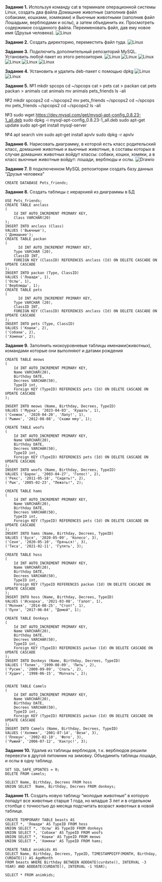 **Задание 1.**
Используя команду cat в терминале операционной системы Linux, создать
два файла Домашние животные (заполнив файл собаками, кошками,
хомяками) и Вьючные животными (заполнив файл Лошадьми, верблюдами и
ослы), а затем объединить их. Просмотреть содержимое созданного файла.
Переименовать файл, дав ему новое имя (Друзья человека).
<image src="/screens/screen1.jpg" alt="Linux">

**Задание 2.**
Создать директорию, переместить файл туда.
<image src="/screens/screen2.jpg" alt="Linux">

**Задание 3.**
Подключить дополнительный репозиторий MySQL. Установить любой пакет
из этого репозитория.
<image src="/screens/screen3.jpg" alt="Linux">
<image src="/screens/screen3_1.jpg" alt="Linux">
<image src="/screens/screen3_2.jpg" alt="Linux">
<image src="/screens/screen3_3.jpg" alt="Linux">
<image src="/screens/screen3_4.jpg" alt="Linux">
<image src="/screens/screen3_5.jpg" alt="Linux">

**Задание 4.**
Установить и удалить deb-пакет с помощью dpkg
<image src="/screens/screen4.jpg" alt="Linux">
<image src="/screens/screen4_1.jpg" alt="Linux">

**Задание 5.**
№1
mkdir spcops
cd ~/spcops
cat > pets
cat > packan
cat pets packan > animals
cat animals
mv animals pets_friends
ls -ali

№2
mkdir spcops2
cd ~/spcops2
mv pets_friends ~/spcops2
cd ~/spcops
mv pets_friends ~/spcops2
cd ~/spcops2
ls -ali

№3
sudo wget https://dev.mysql.com/get/mysql-apt-config_0.8.23-1_all.deb
sudo dpkg -i mysql-apt-config_0.8.23-1_all.deb
sudo apt-get update
sudo apt-get install mysql-server

№4
apt search vim
sudo apt-get install apvlv
sudo dpkg -r apvlv

**Задание 6.**
Нарисовать диаграмму, в которой есть класс родительский класс, домашние
животные и вьючные животные, в составы которых в случае домашних
животных войдут классы: собаки, кошки, хомяки, а в класс вьючные животные
войдут: лошади, верблюды и ослы.
<image src="/exc6.png" alt="Drawio">

**Задание 7.**
В подключенном MySQL репозитории создать базу данных “Друзья
человека”

`CREATE DATABASE Pets_friends;`

**Задание 8.**
Создать таблицы с иерархией из диаграммы в БД

```
USE Pets_friends;
CREATE TABLE anclass
(
	Id INT AUTO_INCREMENT PRIMARY KEY, 
	Class VARCHAR(20)
);
INSERT INTO anclass (Class)
VALUES ('Вьючные'),
('Домашние');  
CREATE TABLE packan
(
	  Id INT AUTO_INCREMENT PRIMARY KEY,
    Type VARCHAR (20),
    ClassID INT,
    FOREIGN KEY (ClassID) REFERENCES anclass (Id) ON DELETE CASCADE ON UPDATE CASCADE
);
INSERT INTO packan (Type, ClassID)
VALUES ('Лошади', 1),
('Ослы', 1),  
('Верблюды', 1);  
CREATE TABLE pets
(
	  Id INT AUTO_INCREMENT PRIMARY KEY,
    Type VARCHAR (20),
    ClassID INT,
    FOREIGN KEY (ClassID) REFERENCES anclass (Id) ON DELETE CASCADE ON UPDATE CASCADE
);
INSERT INTO pets (Type, ClassID)
VALUES ('Кошки', 2),
('Собаки', 2),  
('Хомяки', 2);
```

**Задание 9.**
Заполнить низкоуровневые таблицы именами(животных), командами
которые они выполняют и датами рождения

```
CREATE TABLE meows 
(       
    Id INT AUTO_INCREMENT PRIMARY KEY, 
    Name VARCHAR(20), 
    Birthday DATE,
    Decrees VARCHAR(50),
    TypeID int,
    Foreign KEY (TypeID) REFERENCES pets (Id) ON DELETE CASCADE ON UPDATE CASCADE
);

INSERT INTO meows (Name, Birthday, Decrees, TypeID)
VALUES ('Мурка', '2023-04-03', 'Кушать', 1),
('Снежок', '2020-04-20', 'Лапу!', 1),  
('Рыжик', '2012-08-08', 'Скажи мяу', 1); 

CREATE TABLE woofs 
(       
    Id INT AUTO_INCREMENT PRIMARY KEY, 
    Name VARCHAR(20), 
    Birthday DATE,
    Decrees VARCHAR(50),
    TypeID int,
    Foreign KEY (TypeID) REFERENCES pets (Id) ON DELETE CASCADE ON UPDATE CASCADE
);
INSERT INTO woofs (Name, Birthday, Decrees, TypeID)
VALUES ('Барон', '2003-04-27', 'Голос!', 2),
('Рекс', '2011-05-18', "Сидеть!", 2),  
('Рык', '2005-02-23', "Лежать!", 2);

CREATE TABLE hams
(       
    Id INT AUTO_INCREMENT PRIMARY KEY, 
    Name VARCHAR(20), 
    Birthday DATE,
    Decrees VARCHAR(50),
    TypeID int,
    Foreign KEY (TypeID) REFERENCES pets (Id) ON DELETE CASCADE ON UPDATE CASCADE
);
INSERT INTO hams (Name, Birthday, Decrees, TypeID)
VALUES ('Буся', '2020-05-09', 'Колесо', 3),
('Сеня', '2020-05-10', 'Прячься!', 3),  
('Тиса', '2021-02-11', 'Гулять', 3); 

CREATE TABLE hoss
(       
    Id INT AUTO_INCREMENT PRIMARY KEY, 
    Name VARCHAR(20), 
    Birthday DATE,
    Decrees VARCHAR(50),
    TypeID int,
    Foreign KEY (TypeID REFERENCES packan (Id) ON DELETE CASCADE ON UPDATE CASCADE
);
INSERT INTO hoss (Name, Birthday, Decrees, TypeID)
VALUES ('Искорка', '2021-03-08', 'Галоп', 1),
('Молния', '2014-08-25', "Стоп!", 1),  
('Пуля', '2017-06-04', "Домой", 1);

CREATE TABLE Donkeys
(       
    Id INT AUTO_INCREMENT PRIMARY KEY, 
    Name VARCHAR(20), 
    Birthday DATE,
    Decrees VARCHAR(50),
    TypeID int,
    Foreign KEY (TypeID) REFERENCES packan (Id) ON DELETE CASCADE ON UPDATE CASCADE
);
INSERT INTO Donkeys (Name, Birthday, Decrees, TypeID)
VALUES ('Толик', '1999-08-09', 'Пить', 2),
('Русик', '2000-09-09', 'Спать', 2),  
('Худич', '1998-06-15', 'Молчать', 2);


CREATE TABLE Camels 
(       
    Id INT AUTO_INCREMENT PRIMARY KEY, 
    Name VARCHAR(20), 
    Birthday DATE,
    Decrees VARCHAR(50),
    TypeID int,
    Foreign KEY (TypeID) REFERENCES packan (Id) ON DELETE CASCADE ON UPDATE CASCADE
);
INSERT INTO Camels (Name, Birthday, Decrees, TypeID)
VALUES ('Холмик', '2001-07-14', 'Вези', 3),
('Плевун', '2002-02-10', 'Фото', 3),  
('Рыжий', '2006-07-12', 'Кактус!', 3);
```

**Задание 10.**
Удалив из таблицы верблюдов, т.к. верблюдов решили перевезти в другой
питомник на зимовку. Объединить таблицы лошади, и ослы в одну таблицу.

```
SET SQL_SAFE_UPDATES = 0;
DELETE FROM camels;

SELECT Name, Birthday, Decrees FROM hoss
UNION SELECT  Name, Birthday, Decrees FROM donkeys;
```

**Задание 11.**
Создать новую таблицу “молодые животные” в которую попадут все
животные старше 1 года, но младше 3 лет и в отдельном столбце с точностью
до месяца подсчитать возраст животных в новой таблице.

```
CREATE TEMPORARY TABLE beasts AS 
SELECT *, 'Лошади' AS TypeID FROM hoss
UNION SELECT *, 'Ослы' AS TypeID FROM donkeys
UNION SELECT *, 'Собаки' AS TypeID FROM woofs
UNION SELECT *, 'Кошки' AS TypeID FROM meows
UNION SELECT *, 'Хомяки' AS TypeID FROM hams;

CREATE TABLE animkids AS
SELECT Name, Birthday, Decrees, TypeID, TIMESTAMPDIFF(MONTH, Birthday, CURDATE()) AS AgeMonth
FROM beasts WHERE Birthday BETWEEN ADDDATE(curdate(), INTERVAL -3 YEAR) AND ADDDATE(CURDATE(), INTERVAL -1 YEAR);
 
SELECT * FROM animkids;
```
